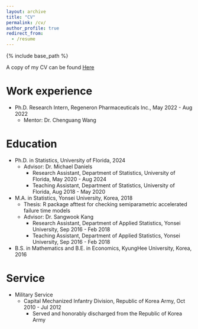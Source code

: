 ```yaml
---
layout: archive
title: "CV"
permalink: /cv/
author_profile: true
redirect_from:
  - /resume
---
```


{% include base_path %}

A copy of my CV can be found [Here](http://woojungbae.github.io/files/CV.pdf)

Work experience
======
<!-- * Mathematical Statistician, US Food and Drug Administration, Sep 2024 -- Present
  - Center for Biologics Evaluation and Research
-->
* Ph.D. Research Intern, Regeneron Pharmaceuticals Inc., May 2022 - Aug 2022
  - Mentor: Dr. Chenguang Wang

Education
======
* Ph.D. in Statistics, University of Florida, 2024
  <!-- - Dissertation: A Bayesian nonparametric approach to causal inference -->
  - Advisor: Dr. Michael Daniels
    + Research Assistant, Department of Statistics, University of Florida, May 2020 - Aug 2024
    + Teaching Assistant, Department of Statistics, University of Florida, Aug 2018 - May 2020
* M.A. in Statistics, Yonsei University, Korea, 2018
  - Thesis: R package afttest for checking semiparametric accelerated failure time models
  - Advisor: Dr. Sangwook Kang
    + Research Assistant, Department of Applied Statistics, Yonsei University, Sep 2016 - Feb 2018
    + Teaching Assistant, Department of Applied Statistics, Yonsei University, Sep 2016 - Feb 2018
* B.S. in Mathematics and B.E. in Economics, KyungHee University, Korea, 2016

Service
======
* Military Service
  - Capital Mechanized Infantry Division, Republic of Korea Army, Oct 2010 - Jul 2012
    + Served and honorably discharged from the Republic of Korea Army

<!--
Work experience
======
* Research Assistant
  - Department of Statistics, University of Florida, May 2020 - Aug 2024
    + Advisor: Dr. Michael Daniels
  - Department of Applied Statistics, Yonsei University, Sep 2016 - Feb 2018 
    + Advisor: Dr. Sangwook Kang

* Teaching Assistant
  - Department of Statistics, University of Florida, Aug 2018 - Apr 2020
    + STA5328 - Fundamentals of Statistics
    + STA5325 - Fundamentals of Probability
    + STA4322 - Introduction to Statistics Theory
    + STA4321 - Introduction to Probability
    + STA3032 - Engineering Statistics
    + STA3024 - Introduction to Statistics 2
    + STA2023 - Introduction to Statistics 1
  - Department of Applied Statistics, Yonsei University, Sep 2016 - Feb 2018 
    + STA3123 - Sampling Theory
    + STA3108 - Survival Analysis
    + STA1001 - Introduction to Statistics
-->
